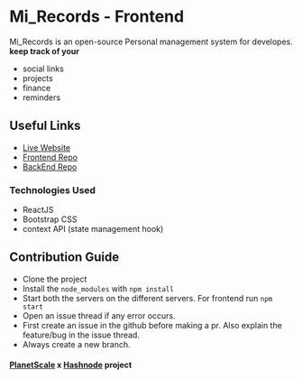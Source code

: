 # Mi_Records - Frontend

Mi_Records is an open-source Personal management system for developes.
<br/>
**keep track of your**

- social links
- projects
- finance
- reminders

## Useful Links

- [Live Website](https://mi-records-frontend.netlify.app/)
- [Frontend Repo](https://github.com/jovick-coder/Mi_Record_frontend_React)
- [BackEnd Repo](https://github.com/jovick-coder/Mi_records_mySql_DB_BackEnd)

### Technologies Used

- ReactJS
- Bootstrap CSS
- context API (state management hook)

## Contribution Guide

- Clone the project
- Install the `node_modules` with `npm install`
- Start both the servers on the different servers. For frontend run `npm start`
- Open an issue thread if any error occurs.
- First create an issue in the github before making a pr. Also explain the feature/bug in the issue thread.
- Always create a new branch.

#### [PlanetScale](https://townhall.hashnode.com/planetscale-hackathon?source=hashnode_countdown) x [Hashnode](https://hashnode.com/) project

